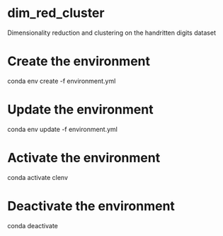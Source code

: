 # dim_red_cluster
Dimensionality reduction and clustering on the handritten digits dataset

# Create the environment
conda env create -f environment.yml

# Update the environment
conda env update -f environment.yml

# Activate the environment
conda activate clenv
# Deactivate the environment
conda deactivate
